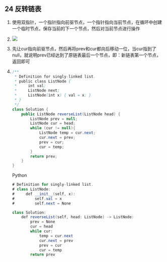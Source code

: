 ## 24 反转链表

1. 使用双指针，一个指针指向前驱节点，一个指针指向当前节点，在循环中创建一个临时节点，保存当前的下一个节点，然后对当前节点进行操作

2. ![](https://pic.leetcode-cn.com/9ce26a709147ad9ce6152d604efc1cc19a33dc5d467ed2aae5bc68463fdd2888.gif)

3. 先让cur指向前驱节点，然后再将prev和cur都向后移动一位，当cur指到了null，就说明prev已经达到了原链表最后一个节点，即：新链表第一个节点，返回即可

4. ```java
   /**
    * Definition for singly-linked list.
    * public class ListNode {
    *     int val;
    *     ListNode next;
    *     ListNode(int x) { val = x; }
    * }
    */
   class Solution {
       public ListNode reverseList(ListNode head) {
           ListNode prev = null;
           ListNode cur = head;
           while (cur != null){
               ListNode temp = cur.next;
               cur.next = prev;
               prev = cur;
               cur = temp; 
           }
           return prev;
       }
   }
   ```

   

   Python

   ```java
   # Definition for singly-linked list.
   # class ListNode:
   #     def __init__(self, x):
   #         self.val = x
   #         self.next = None
   
   class Solution:
       def reverseList(self, head: ListNode) -> ListNode:
           prev = None
           cur = head
           while cur:
               temp = cur.next
               cur.next = prev
               prev = cur
               cur = temp
           return prev
   ```

   